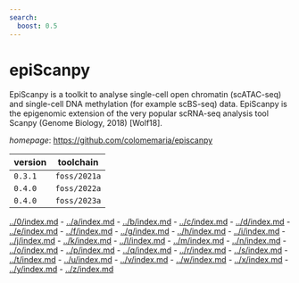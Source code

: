 ```yaml
---
search:
  boost: 0.5
---
```

# epiScanpy

EpiScanpy is a toolkit to analyse single-cell open chromatin (scATAC-seq) and single-cell DNA methylation (for example scBS-seq) data. EpiScanpy is the epigenomic extension of the very popular scRNA-seq analysis tool Scanpy (Genome Biology, 2018) [Wolf18].

*homepage*: <https://github.com/colomemaria/episcanpy>

version | toolchain
--------|----------
``0.3.1`` | ``foss/2021a``
``0.4.0`` | ``foss/2022a``
``0.4.0`` | ``foss/2023a``

[../0/index.md](0) - [../a/index.md](a) - [../b/index.md](b) - [../c/index.md](c) - [../d/index.md](d) - [../e/index.md](e) - [../f/index.md](f) - [../g/index.md](g) - [../h/index.md](h) - [../i/index.md](i) - [../j/index.md](j) - [../k/index.md](k) - [../l/index.md](l) - [../m/index.md](m) - [../n/index.md](n) - [../o/index.md](o) - [../p/index.md](p) - [../q/index.md](q) - [../r/index.md](r) - [../s/index.md](s) - [../t/index.md](t) - [../u/index.md](u) - [../v/index.md](v) - [../w/index.md](w) - [../x/index.md](x) - [../y/index.md](y) - [../z/index.md](z)

